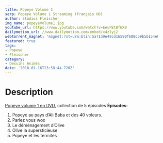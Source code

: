 ```yaml
---
title: Popeye Volume 1
serp: Popeye Volume 1 Streaming (Français HD)
author: Studios Fleischer
img_name: popeyeVolume1.jpg
youtube_url: https://www.youtube.com/watch?v=EeuPEtBfWX0
dailymotion_url: //www.dailymotion.com/embed/x4zlyj2
webtorrent_magnet: 'magnet:?xt=urn:btih:5a71d9e49cd16590f680c59b5b154e0e75915485&dn=3Q98ftdfiWqm.mp4&tr=udp://explodie.org:6969&tr=udp://tracker.coppersurfer.tk:6969&tr=udp://tracker.empire-js.us:1337&tr=udp://tracker.leechers-paradise.org:6969&tr=udp://tracker.opentrackr.org:1337&tr=wss://tracker.btorrent.xyz&tr=wss://tracker.fastcast.nz&tr=wss://tracker.openwebtorrent.com&as=https://seed01.bitchute.com/8929/3Q98ftdfiWqm.mp4&as=https://seed02.bitchute.com/8929/3Q98ftdfiWqm.mp4&as=https://seed03.bitchute.com/8929/3Q98ftdfiWqm.mp4&xs=https://www.bitchute.com/torrent/8929/3Q98ftdfiWqm.torrent'
featured: true
tags:
- Popeye
- Fleischer
category:
- Dessins Animés
date: '2018-01-16T23:58:44.720Z'
---
```


# Description
[Popeye volume 1 en DVD](https://www.amazon.fr/gp/product/B000EHS5DS/ref=as_li_tl?ie=UTF8&tag=ctimes-21&camp=1642&creative=6746&linkCode=as2&creativeASIN=B000EHS5DS&linkId=597ecfa2f888f8e9bd702a54b8c1db86), collection de 5 épisodes
**Épisodes:**
1. Popeye au pays d’Ali Baba et des 40 voleurs.
2. Parlez vous woo
3. Le déménagement d’Olive
4. Olive la supersticieuse
5. Popeye et les termites
